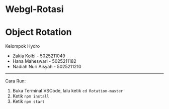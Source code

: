 # Webgl-Rotasi
# Object Rotation

Kelompok Hydro

- Zakia Kolbi - 5025211049
- Hana Maheswari - 5025211182
- Nadiah Nuri Aisyah - 5025211210

-----------------------------------------------

Cara Run:
1.  Buka Terminal VSCode, lalu ketik ``cd Rotation-master``
2.  Ketik ``npm install``
3.  Ketik ``npm start``

